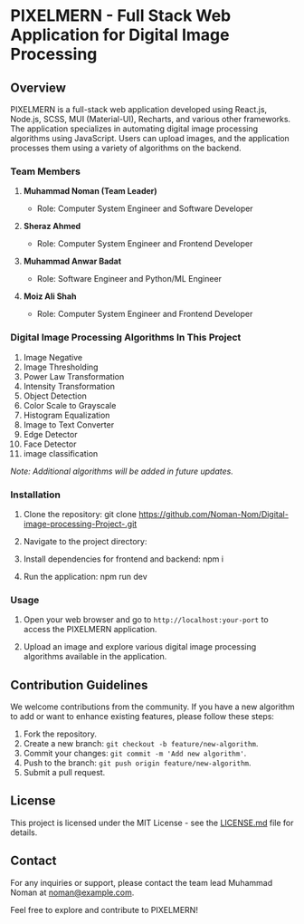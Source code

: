 # PIXELMERN - Full Stack Web Application for Digital Image Processing

## Overview
PIXELMERN is a full-stack web application developed using React.js, Node.js, SCSS, MUI (Material-UI), Recharts, and various other frameworks. The application specializes in automating digital image processing algorithms using JavaScript. Users can upload images, and the application processes them using a variety of algorithms on the backend.

### Team Members
1. **Muhammad Noman (Team Leader)**
   - Role: Computer System Engineer and Software Developer

2. **Sheraz Ahmed**
   - Role: Computer System Engineer and Frontend Developer

3. **Muhammad Anwar Badat**
   - Role: Software Engineer and Python/ML Engineer

4. **Moiz Ali Shah**
   - Role: Computer System Engineer and Frontend Developer


### Digital Image Processing Algorithms In This Project 
1. Image Negative
2. Image Thresholding
3. Power Law Transformation
4. Intensity Transformation
5. Object Detection
6. Color Scale to Grayscale
7. Histogram Equalization
8. Image to Text Converter
9. Edge Detector
10. Face Detector
11. image classification

*Note: Additional algorithms will be added in future updates.*


### Installation
1. Clone the repository: git clone https://github.com/Noman-Nom/Digital-image-processing-Project-.git

2. Navigate to the project directory:

3. Install dependencies for frontend and backend: npm i

4. Run the application: npm run dev

### Usage
1. Open your web browser and go to `http://localhost:your-port` to access the PIXELMERN application.

2. Upload an image and explore various digital image processing algorithms available in the application.

## Contribution Guidelines
We welcome contributions from the community. If you have a new algorithm to add or want to enhance existing features, please follow these steps:

1. Fork the repository.
2. Create a new branch: `git checkout -b feature/new-algorithm`.
3. Commit your changes: `git commit -m 'Add new algorithm'`.
4. Push to the branch: `git push origin feature/new-algorithm`.
5. Submit a pull request.

## License
This project is licensed under the MIT License - see the [LICENSE.md](LICENSE.md) file for details.

## Contact
For any inquiries or support, please contact the team lead Muhammad Noman at [noman@example.com](mailto:noman5456318@gmail.com).

Feel free to explore and contribute to PIXELMERN!





